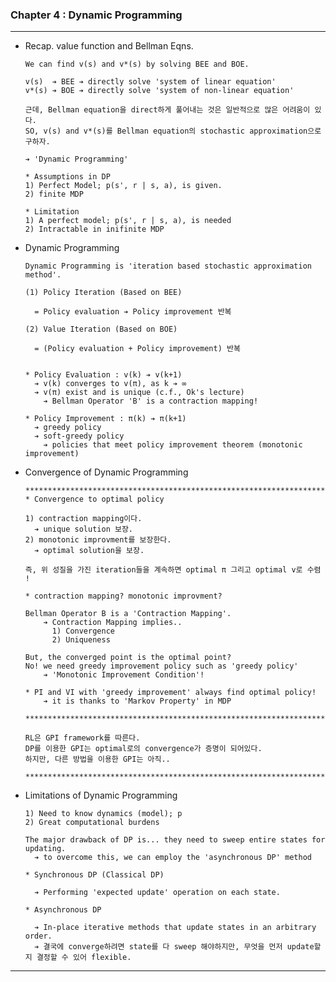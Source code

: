 ### Chapter 4 : Dynamic Programming

---

- Recap. value function and Bellman Eqns.

  
      We can find v(s) and v*(s) by solving BEE and BOE.

      v(s)  ➔ BEE ➔ directly solve 'system of linear equation'
      v*(s) ➔ BOE ➔ directly solve 'system of non-linear equation'

      근데, Bellman equation을 direct하게 풀어내는 것은 일반적으로 많은 어려움이 있다.  
      SO, v(s) and v*(s)를 Bellman equation의 stochastic approximation으로 구하자.
  
      ➔ 'Dynamic Programming'
        
      * Assumptions in DP
      1) Perfect Model; p(s', r | s, a), is given.
      2) finite MDP 
     
      * Limitation
      1) A perfect model; p(s', r | s, a), is needed
      2) Intractable in inifinite MDP


- Dynamic Programming


      Dynamic Programming is 'iteration based stochastic approximation method'.

      (1) Policy Iteration (Based on BEE) 
      
        = Policy evaluation ➔ Policy improvement 반복
      
      (2) Value Iteration (Based on BOE)

        = (Policy evaluation + Policy improvement) 반복


      * Policy Evaluation : v(k) ➔ v(k+1)
        ➔ v(k) converges to v(π), as k ➔ ∞
        ➔ v(π) exist and is unique (c.f., Ok's lecture)
          ➔ Bellman Operator 'B' is a contraction mapping!
     
      * Policy Improvement : π(k) ➔ π(k+1)
        ➔ greedy policy 
        ➔ soft-greedy policy 
          ➔ policies that meet policy improvement theorem (monotonic improvement)


- Convergence of Dynamic Programming 


      *************************************************************************
      * Convergence to optimal policy
  
      1) contraction mapping이다.
        ➔ unique solution 보장.
      2) monotonic improvment를 보장한다.
        ➔ optimal solution을 보장.

      즉, 위 성질을 가진 iteration들을 계속하면 optimal π 그리고 optimal v로 수렴 !
      
      * contraction mapping? monotonic improvment?

      Bellman Operator B is a 'Contraction Mapping'.  
          ➔ Contraction Mapping implies..
            1) Convergence 
            2) Uniqueness

      But, the converged point is the optimal point?
      No! we need greedy improvement policy such as 'greedy policy' 
          ➔ 'Monotonic Improvement Condition'!

      * PI and VI with 'greedy improvement' always find optimal policy!
          ➔ it is thanks to 'Markov Property' in MDP 

      *************************************************************************

      RL은 GPI framework를 따른다. 
      DP를 이용한 GPI는 optimal로의 convergence가 증명이 되어있다. 
      하지만, 다른 방법을 이용한 GPI는 아직..

      *************************************************************************


- Limitations of Dynamic Programming

      1) Need to know dynamics (model); p
      2) Great computational burdens
 
      The major drawback of DP is... they need to sweep entire states for updating.
        ➔ to overcome this, we can employ the 'asynchronous DP' method

      * Synchronous DP (Classical DP)

        ➔ Performing 'expected update' operation on each state.

      * Asynchronous DP

        ➔ In-place iterative methods that update states in an arbitrary order.
        ➔ 결국에 converge하려면 state를 다 sweep 해야하지만, 무엇을 먼저 update할 지 결정할 수 있어 flexible. 


---

